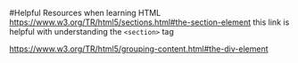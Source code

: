 #Helpful Resources when learning HTML
https://www.w3.org/TR/html5/sections.html#the-section-element this link is helpful with understanding the `<section>` tag

https://www.w3.org/TR/html5/grouping-content.html#the-div-element
